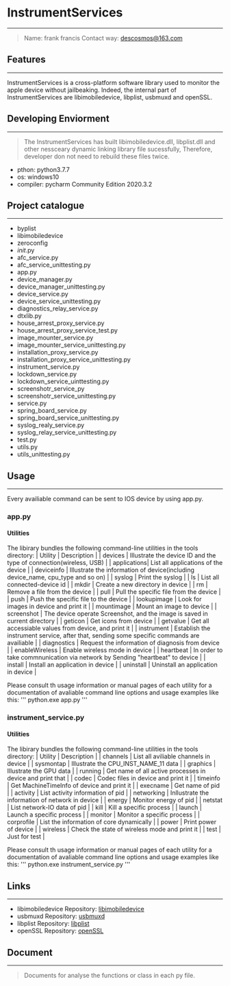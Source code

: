 # InstrumentServices 
***
> Name: frank francis          Contact way: descosmos@163.com

## Features
***
InstrumentServices is a cross-platform software library used to monitor the apple device without jailbeaking.
Indeed, the internal part of InstrumentServices are libimobiledevice, libplist, usbmuxd and openSSL.

## Developing Enviorment
***
> The InstrumentServices has built libimobiledevice.dll, libplist.dll and other nessceary dynamic linking library file sucessfully,
    Therefore, developer don not need to rebuild these files twice.
- pthon:      python3.7.7
- os:         windows10
- compiler:   pycharm Community Edition 2020.3.2

## Project catalogue
***
- byplist
- libimobiledevice
- zeroconfig
- _init_.py
- afc_service.py
- afc_service_unittesting.py
- app.py
- device_manager.py
- device_manager_unittesting.py
- device_service.py
- device_service_unittesting.py
- diagnostics_relay_service.py
- dtxlib.py
- house_arrest_proxy_service.py
- house_arrest_proxy_service_test.py
- image_mounter_service.py
- image_mounter_service_unittesting.py
- installation_proxy_service.py
- installation_proxy_service_unittesting.py
- instrument_service.py
- lockdown_service.py
- lockdown_service_uinttesting.py
- screenshotr_service_py
- screenshotr_service_unittesting.py
- service.py
- spring_board_service.py
- spring_board_service_unittesting.py
- syslog_realy_service.py
- syslog_relay_service_unittesting.py
- test.py
- utils.py
- utils_unittesting.py

## Usage 
***
Every availiable command can be sent to IOS device by using app.py.
### app.py

#### Utilities
The libirary bundles the following command-line utilities in the tools directory:
| Utility     |     Description     |
| devices     | Illustrate the device ID and the type of connection(wireless, USB) |
| applications| List all applications of the device |
| deviceinfo  | Illustrate the information of device(including device_name, cpu_type and so on) |
| syslog      | Print the syslog    |
| ls          | List all connected-device id |
| mkdir       | Create a new directory in device |
| rm          | Remove a file from the device |
| pull        | Pull the specific file from the device |
| push        | Push the specific file to the device |
| lookupimage | Look for images in device and print it |
| mountimage  | Mount an image to device |
| screenshot  | The device operate Screenshot, and the image is saved in current directory |
| geticon     | Get icons from device |
| getvalue    | Get all accessiable values from device, and print it |
| instrument  | Establish the instrument service, after that, sending some specific commands are availiable |
| diagnostics | Request the information of diagnosis from device |
| enableWireless | Enable wireless mode in device |
| heartbeat   | In order to take commnunication via network by Sending "heartbeat" to device |
| install     | Install an application in device |
| uninstall   | Uninstall an application in device |

Please consult th usage information or manual pages of each utility for a documentation of avaliable command
line options and usage examples like this:
'''
python.exe app.py
'''
### instrument_service.py

#### Utilities
The libirary bundles the following command-line utilities in the tools directory:
| Utility     |     Description     |
| channels    | List all aviliable channels in device |
| sysmontap   | Illustrate the CPU_INST_NAME_11 data |
| graphics    | Illustrate the GPU data |
| running     | Get name of all active processes in device and print that |
| codec       | Codec files in device and print it |
| timeinfo    | Get MachineTimeInfo of device and print it |
| execname    | Get name of pid |
| activity    | List activity information of pid |
| networking  | Inllustrate the information of network in device |
| energy      | Monitor energy of pid |
| netstat     | List network-IO data of pid |
| kill        | Kill a specific process |
| launch      | Launch a specific process |
| monitor     | Monitor a specific process |
| corprofile  | List the information of core dynamically |
| power       | Print power of device |
| wireless    | Check the state of wireless mode and print it |
| test        | Just for test |

Please consult th usage information or manual pages of each utility for a documentation of avaliable command
line options and usage examples like this:
'''
python.exe instrument_service.py
'''

## Links
***
- libimobiledevice Repository: [libimobiledevice](https://github.com/libimobiledevice/libimobiledevice)
- usbmuxd Repository: [usbmuxd](https://github.com/libimobiledevice/usbmuxd)
- libplist Repository: [libplist](https://github.com/libimobiledevice/libplist)
- openSSL Repository: [openSSL](https://github.com/openssl/openssl)

## Document
***
> Documents for analyse the functions or class in each py file.


